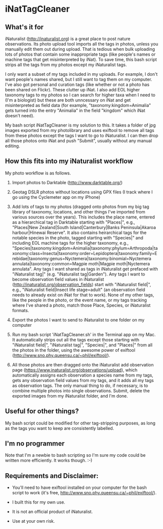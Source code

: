 # iNatTagCleaner

## What's it for
iNaturalist (http://inaturalist.org) is a great place to post nature observations. Its photo upload tool imports all the tags in photos, unless you manually edit them out during upload. That is tedious when bulk uploading lots of photos that contain some inappropriate tags (like people's names or machine tags that get misinterpreted by iNat). To save time, this bash script strips all the tags from my photos except my iNaturalist tags.

I only want a subset of my tags included in my uploads. For example, I don't want people's names shared, but I still want to tag them on my computer. I've also got personal and curation tags (like whether or not a photo has been shared on Flickr). These clutter up iNat. I also add EOL higher taxonomy tags to my photos so I can search for higher taxa when I need to (I'm a biologist) but these are both unncessary on iNat and get misinterpreted as field data (for example, "taxonomy:kingdom=Animalia" gets turned into the entry "Animalia" in the field "kingdom" which iNat doesn't need).

My bash script iNatTagCleaner is my solution to this. It takes a folder of jpg images exported from my photolibrary and uses exiftool to remove all tags from these photos except the tags I want to go to iNaturalist. I can then drop all those photos onto iNat and push "Submit", usually without any manual editing.

## How this fits into my iNaturalist workflow
My photo workflow is as follows.

1. Import photos to Darktable (http://www.darktable.org/)

2. Geotag DSLR photos without locations using GPX files (I track where I go using the Cyclemeter app on my iPhone)

3. Add lots of tags to my photos (dragged onto photos from my big tag library of taxonomy, locations, and other things I've imported from various sources over the years). This includes the place name, entered as a hierarchical tag in Darktable starting with "Places|", e.g., "Places|New Zealand|South Island|Canterbury|Banks Peninsula|Akaroa harbour|Hinewai Reserve". It also contains heirarchical tags for the notable species in the photo, tagged starting with "Species|" and including EOL machine tags for the higher taxonomy, e.g., "Species|taxonomy:kingdom=Animalia|taxonomy:phylum=Arthropoda|taxonomy:class=Insecta|taxonomy:order=Lepidoptera|taxonomy:family=Erebidae|taxonomy:genus=Nyctemera|taxonomy:binomial=Nyctemera annulata|taxonomy:common=Magpie moth|Magpie moth|Nyctemera annulata". Any tags I want shared as tags in iNaturalist get prefaced with "iNaturalist tag|" (e.g. "iNaturalist tag|Garden"). Any tags I want to become observation field values in iNaturalist (http://inaturalist.org/observation_fields) start with "iNaturalist field|", e.g., "iNaturalist field|Insect life stage=adult" (an observation field needs to already exist on iNat for that to work). None of my other tags, like the people in the photo, or the event name, or my tags tracking where I've shared a photo, match those Place, Species, or iNaturalist formats.

4. Export the photos I want to send to iNaturalist to one folder on my computer

5. Run my bash script 'iNatTagCleaner.sh' in the Terminal app on my Mac. It automatically strips out all the tags except those starting with "iNaturalist field|", "iNaturalist tag|", "Species|", and "Places|" from all the photos in the folder, using the awesome power of exiftool (http://www.sno.phy.queensu.ca/~phil/exiftool/).

6. All those photos are then dragged onto the iNaturalist add observation page (https://www.inaturalist.org/observations/upload), which automatically assigns each observation a species name from my tags, gets any observation field values from my tags, and it adds all my tags as observation tags. The only manual thing to do, if necessary, is to combine multiple photos into single observations. Submit, delete the exported images from my iNaturalist folder, and I'm done.

## Useful for other things?
My bash script could be modified for other tag-stripping purposes, as long as the tags you want to keep are consistently labelled.

## I'm no programmer
Note that I'm a newbie to bash scripting so I'm sure my code could be written more efficiently. It works though. :-)

## Requirements and Disclaimer:
* You'll need to have exiftool installed on your computer for the bash script to work (it's free, http://www.sno.phy.queensu.ca/~phil/exiftool/).

* I built this for my own use.

* It is not an official product of iNaturalist.
* Use at your own risk.

